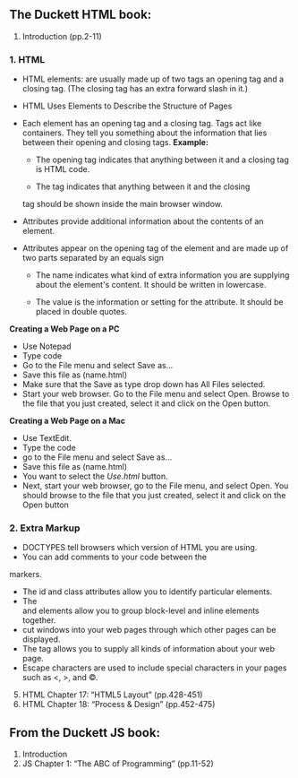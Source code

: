 ## The Duckett HTML book:

1. Introduction (pp.2-11)
###  1. HTML 

  - HTML elements: are usually made up of two tags an opening tag and a closing tag. (The closing tag has an extra forward slash in it.)
      
  - HTML Uses Elements to Describe the Structure of Pages
  - Each element has an opening tag and a closing tag. Tags act like containers. They tell you something about the information that lies between their opening and closing tags.
       **Example:**
       
    - The opening <html> tag indicates that anything between it and a closing </html> tag is HTML code.

    - The <body> tag indicates that anything between it and the closing
     </body> tag should be shown inside the main browser window.
      
 - Attributes provide additional information about the contents of an element. 
       
 - Attributes appear on the opening tag of the element and are  made up of two parts  separated by an equals sign

    * The name  indicates what kind of extra information you are supplying about the element's content. It should be written in lowercase.

    * The value is the information or setting for the attribute. It should be placed in double quotes. 

      
 **Creating a Web Page on a PC**   
   
  * Use  Notepad
  * Type code
  * Go to the File menu and select Save as... 
  * Save this file as (name.html)
  * Make sure that the Save as type drop down has All Files selected.
  * Start your web browser. Go to the File menu and select Open. Browse to the file that you just created, select it and click on the Open button.

**Creating a Web Page on a Mac**

  * Use  TextEdit.
  * Type the code
  * go to the File menu and select Save as...
  * Save this file as (name.html)
  * You want to select the *Use.html* button. 
  * Next, start your web browser, go to the File menu, and select Open. You should browse to the file that you just created, select it and click on the Open button



### 2. Extra Markup


* DOCTYPES tell browsers which version of HTML you
are using.
* You can add comments to your code between the
<!-- and --> markers.
* The id and class attributes allow you to identify
particular elements.
* The <div> and <span> elements allow you to group
block-level and inline elements together.
* <iframes> cut windows into your web pages through
which other pages can be displayed.
* The <meta> tag allows you to supply all kinds of
information about your web page.
* Escape characters are used to include special
characters in your pages such as <, >, and ©.



5. HTML Chapter 17: “HTML5 Layout” (pp.428-451)
6. HTML Chapter 18: “Process & Design” (pp.452-475)


## From the Duckett JS book:

1. Introduction
1. JS Chapter 1: “The ABC of Programming” (pp.11-52)
